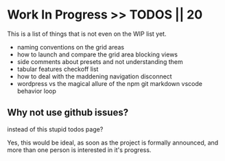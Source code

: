 # Work In Progress >> TODOS || 20

This is a list of things that is not even on the WIP list yet.

- naming conventions on the grid areas
- how to launch and compare the grid area blocking views
- side comments about presets and not understanding them
- tabular features checkoff list
- how to deal with the maddening navigation disconnect
- wordpress vs the magical allure of the npm git markdown vscode behavior loop

## Why not use github issues?

instead of this stupid todos page?

Yes, this would be ideal, as soon as the project is formally announced, and more than one person is interested in it's progress.
